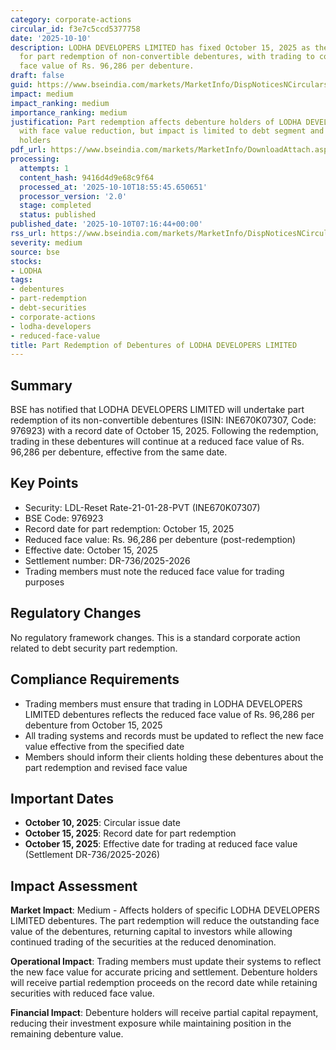 ```yaml
---
category: corporate-actions
circular_id: f3e7c5ccd5377758
date: '2025-10-10'
description: LODHA DEVELOPERS LIMITED has fixed October 15, 2025 as the record date
  for part redemption of non-convertible debentures, with trading to commence at reduced
  face value of Rs. 96,286 per debenture.
draft: false
guid: https://www.bseindia.com/markets/MarketInfo/DispNoticesNCirculars.aspx?Noticeid={F879C770-0AF4-4A2C-AD36-448A6D5CF4F7}&noticeno=20251010-6&dt=10/10/2025&icount=6&totcount=72&flag=0
impact: medium
impact_ranking: medium
importance_ranking: medium
justification: Part redemption affects debenture holders of LODHA DEVELOPERS LIMITED
  with face value reduction, but impact is limited to debt segment and specific security
  holders
pdf_url: https://www.bseindia.com/markets/MarketInfo/DownloadAttach.aspx?id=20251010-6&attachedId=
processing:
  attempts: 1
  content_hash: 9416d4d9e68c9f64
  processed_at: '2025-10-10T18:55:45.650651'
  processor_version: '2.0'
  stage: completed
  status: published
published_date: '2025-10-10T07:16:44+00:00'
rss_url: https://www.bseindia.com/markets/MarketInfo/DispNoticesNCirculars.aspx?Noticeid={F879C770-0AF4-4A2C-AD36-448A6D5CF4F7}&noticeno=20251010-6&dt=10/10/2025&icount=6&totcount=72&flag=0
severity: medium
source: bse
stocks:
- LODHA
tags:
- debentures
- part-redemption
- debt-securities
- corporate-actions
- lodha-developers
- reduced-face-value
title: Part Redemption of Debentures of LODHA DEVELOPERS LIMITED
---
```


## Summary

BSE has notified that LODHA DEVELOPERS LIMITED will undertake part redemption of its non-convertible debentures (ISIN: INE670K07307, Code: 976923) with a record date of October 15, 2025. Following the redemption, trading in these debentures will continue at a reduced face value of Rs. 96,286 per debenture, effective from the same date.

## Key Points

- Security: LDL-Reset Rate-21-01-28-PVT (INE670K07307)
- BSE Code: 976923
- Record date for part redemption: October 15, 2025
- Reduced face value: Rs. 96,286 per debenture (post-redemption)
- Effective date: October 15, 2025
- Settlement number: DR-736/2025-2026
- Trading members must note the reduced face value for trading purposes

## Regulatory Changes

No regulatory framework changes. This is a standard corporate action related to debt security part redemption.

## Compliance Requirements

- Trading members must ensure that trading in LODHA DEVELOPERS LIMITED debentures reflects the reduced face value of Rs. 96,286 per debenture from October 15, 2025
- All trading systems and records must be updated to reflect the new face value effective from the specified date
- Members should inform their clients holding these debentures about the part redemption and revised face value

## Important Dates

- **October 10, 2025**: Circular issue date
- **October 15, 2025**: Record date for part redemption
- **October 15, 2025**: Effective date for trading at reduced face value (Settlement DR-736/2025-2026)

## Impact Assessment

**Market Impact**: Medium - Affects holders of specific LODHA DEVELOPERS LIMITED debentures. The part redemption will reduce the outstanding face value of the debentures, returning capital to investors while allowing continued trading of the securities at the reduced denomination.

**Operational Impact**: Trading members must update their systems to reflect the new face value for accurate pricing and settlement. Debenture holders will receive partial redemption proceeds on the record date while retaining securities with reduced face value.

**Financial Impact**: Debenture holders will receive partial capital repayment, reducing their investment exposure while maintaining position in the remaining debenture value.
